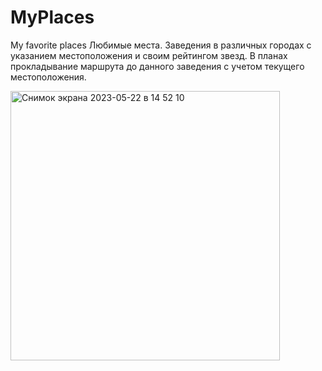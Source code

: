 # MyPlaces
My favorite places 
Любимые места. Заведения в различных городах с указанием местоположения и своим рейтингом звезд. В планах прокладывание маршрута
до данного заведения с учетом текущего местоположения.



<img width="431" alt="Снимок экрана 2023-05-22 в 14 52 10" src="https://github.com/Deminka/MyPlaces/assets/69207847/6c6a183e-35ee-4a5b-9576-28795b9a3a9c">
